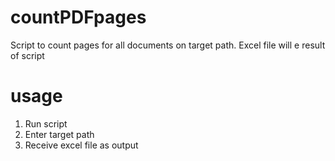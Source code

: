 # countPDFpages
Script to count pages for all documents on target path. Excel file will e result of script

# usage
1. Run script
2. Enter target path
3. Receive excel file as output
